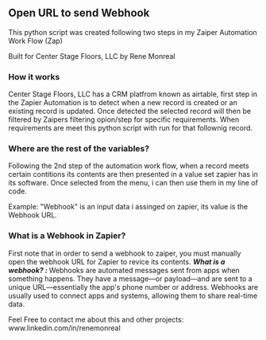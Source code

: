 <h2>Open URL to send Webhook</h2>
<p>This python script was created following two steps in my Zaiper Automation Work Flow (Zap)</p>
<p>Built for Center Stage Floors, LLC by Rene Monreal </p>
<h3>How it works</h3>
<p>Center Stage Floors, LLC has a CRM platfrom known as airtable, first step in the Zapier Automation is to detect when a new record is created or an existing record is updated. Once detected the selected record will then be filtered by Zaipers filtering opion/step for specific requirements. When requirements are meet this python script with run for that follownig record. </p>
<h3>Where are the rest of the variables? </h3>
<p>Following the 2nd step of the automation work flow, when a record meets certain contitions its contents are then presented in a value set zapier has in its software. Once selected from the menu, i can then use them in my line of code.
  
Example: "Webhook" is an input data i assinged on zapier, its value is the Webhook URL. </p>
<h3>What is a Webhook in Zapier?</h3>
<p>First note that in order to send a webhook to zaiper, you must manually open the webhook URL for Zapier to revice its contents. <b><i> What is a webhook? : </i></b> Webhooks are automated messages sent from apps when something happens. They have a message—or payload—and are sent to a unique URL—essentially the app's phone number or address. Webhooks are usually used to connect apps and systems, allowing them to share real-time data.</p>

<p>Feel Free to contact me about this and other projects: www.linkedin.com/in/renemonreal </p>
